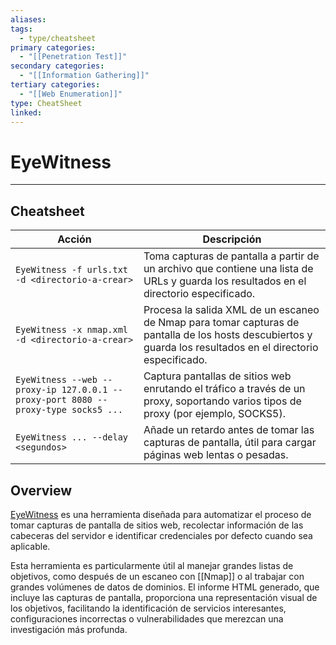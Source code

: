 ```yaml
---
aliases:
tags:
  - type/cheatsheet
primary categories:
  - "[[Penetration Test]]"
secondary categories:
  - "[[Information Gathering]]"
tertiary categories:
  - "[[Web Enumeration]]"
type: CheatSheet
linked:
---
```

# EyeWitness

***

## Cheatsheet

|**Acción**|**Descripción**|
|---|---|
|`EyeWitness -f urls.txt -d <directorio-a-crear>`|Toma capturas de pantalla a partir de un archivo que contiene una lista de URLs y guarda los resultados en el directorio especificado.|
|`EyeWitness -x nmap.xml -d <directorio-a-crear>`|Procesa la salida XML de un escaneo de Nmap para tomar capturas de pantalla de los hosts descubiertos y guarda los resultados en el directorio especificado.|
|`EyeWitness --web --proxy-ip 127.0.0.1 --proxy-port 8080 --proxy-type socks5 ...`|Captura pantallas de sitios web enrutando el tráfico a través de un proxy, soportando varios tipos de proxy (por ejemplo, SOCKS5).|
|`EyeWitness ... --delay <segundos>`|Añade un retardo antes de tomar las capturas de pantalla, útil para cargar páginas web lentas o pesadas.|

## Overview

[EyeWitness](https://github.com/RedSiege/EyeWitness) es una herramienta diseñada para automatizar el proceso de tomar capturas de pantalla de sitios web, recolectar información de las cabeceras del servidor e identificar credenciales por defecto cuando sea aplicable.

Esta herramienta es particularmente útil al manejar grandes listas de objetivos, como después de un escaneo con [[Nmap]] o al trabajar con grandes volúmenes de datos de dominios. El informe HTML generado, que incluye las capturas de pantalla, proporciona una representación visual de los objetivos, facilitando la identificación de servicios interesantes, configuraciones incorrectas o vulnerabilidades que merezcan una investigación más profunda.